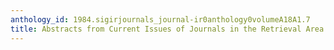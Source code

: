 ```yaml
---
anthology_id: 1984.sigirjournals_journal-ir0anthology0volumeA18A1.7
title: Abstracts from Current Issues of Journals in the Retrieval Area
---
```

